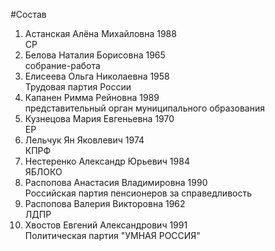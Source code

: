 #Состав
1. Астанская Алёна Михайловна 1988   
    СР
2. Белова Наталия Борисовна 1965   
    собрание-работа
3. Елисеева Ольга Николаевна 1958   
    Трудовая партия России
4. Капанен Римма Рейновна 1989   
    представительный орган муниципального образования
5. Кузнецова Мария Евгеньевна 1970   
    ЕР
6. Лельчук Ян Яковлевич 1974   
    КПРФ
7. Нестеренко Александр Юрьевич 1984   
    ЯБЛОКО
8. Распопова Анастасия Владимировна 1990   
    Российская партия пенсионеров за справедливость
9. Распопова Валерия Викторовна 1962   
    ЛДПР
10. Хвостов Евгений Александрович 1991   
    Политическая партия "УМНАЯ РОССИЯ"
